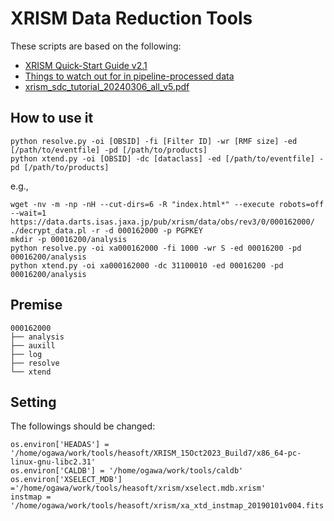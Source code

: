 # XRISM Data Reduction Tools
These scripts are based on the following:
* [XRISM Quick-Start Guide v2.1](https://xrism-c2c.atlassian.net/wiki/spaces/XRISMPV/pages/137199656/Data+reduction+and+analysis+tips)
* [Things to watch out for in pipeline-processed data](https://xrism-c2c.atlassian.net/wiki/spaces/XRISMPV/pages/140869909)
* [xrism_sdc_tutorial_20240306_all_v5.pdf](https://xrism-c2c.atlassian.net/wiki/spaces/XRISMPV/pages/140869909)

## How to use it
```
python resolve.py -oi [OBSID] -fi [Filter ID] -wr [RMF size] -ed [/path/to/eventfile] -pd [/path/to/products]
python xtend.py -oi [OBSID] -dc [dataclass] -ed [/path/to/eventfile] -pd [/path/to/products]
```
e.g.,
```
wget -nv -m -np -nH --cut-dirs=6 -R "index.html*" --execute robots=off --wait=1 https://data.darts.isas.jaxa.jp/pub/xrism/data/obs/rev3/0/000162000/
./decrypt_data.pl -r -d 000162000 -p PGPKEY
mkdir -p 00016200/analysis
python resolve.py -oi xa000162000 -fi 1000 -wr S -ed 00016200 -pd 00016200/analysis
python xtend.py -oi xa000162000 -dc 31100010 -ed 00016200 -pd 00016200/analysis
```

## Premise
```
000162000
├── analysis
├── auxill
├── log
├── resolve
└── xtend
```

## Setting
The followings should be changed:
```
os.environ['HEADAS'] = '/home/ogawa/work/tools/heasoft/XRISM_15Oct2023_Build7/x86_64-pc-linux-gnu-libc2.31'
os.environ['CALDB'] = '/home/ogawa/work/tools/caldb'
os.environ['XSELECT_MDB'] ='/home/ogawa/work/tools/heasoft/xrism/xselect.mdb.xrism'
instmap = '/home/ogawa/work/tools/heasoft/xrism/xa_xtd_instmap_20190101v004.fits'
```
